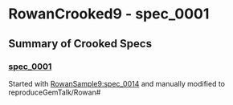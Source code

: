 # RowanCrooked9 - spec_0001

## Summary of Crooked Specs
### [spec_0001](https://github.com/dalehenrich/RowanCrooked9/tree/spec_0001)

Started with [RowanSample9:spec_0014](https://github.com/dalehenrich/RowanSample9/tree/spec_0014) and manually modified to reproduceGemTalk/Rowan#
